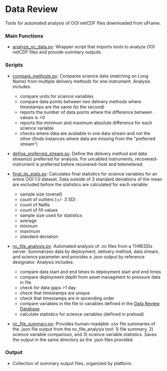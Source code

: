 # Data Review
Tools for automated analysis of OOI netCDF files downloaded from uFrame.

### Main Functions
- [analyze_nc_data.py](https://github.com/data-edu-ooi/data-review-tools/blob/master/data_review/analyze_nc_data.py): Wrapper script that imports tools to analyze OOI netCDF files and provide summary outputs.

### Scripts
- [compare_methods.py](https://github.com/data-edu-ooi/data-review-tools/blob/master/data_review/scripts/compare_methods.py): Compares science data (matching on Long Name) from multiple delivery methods for one instrument. Analysis includes:
	- compare units for science variables
	- compare data points between two delivery methods where timestamps are the same (to the second)
	- reports the number of data points where the difference between values is >0
	- reports the minimum and maximum absolute difference for each science variable
	- checks where data are available in one data stream and not the other (finds instances where data are missing from the "preferred stream")

- [define_preferred_stream.py](https://github.com/data-edu-ooi/data-review-tools/blob/master/data_review/scripts/define_preferred_stream.py): Define the delivery method and data stream(s) preferred for analysis. For uncabled instruments, recovered-instrument is preferred before recovered-host and telemetered.

- [final_ds_stats.py](https://github.com/data-edu-ooi/data-review-tools/blob/master/data_review/scripts/final_ds_stats.py): Calculates final statistics for science variables for an entire OOI 1.0 dataset. Data outside of 3 standard deviations of the mean are excluded before the statistics are calculated for each variable:
	- sample size (overall)
	- count of outliers (+/- 3 SD)
	- count of NaNs
	- count of fill values
	- sample size used for statistics
	- average
	- mininum
	- maximum
	- standard deviation

- [nc_file_analysis.py](https://github.com/data-edu-ooi/data-review-tools/blob/master/data_review/scripts/nc_file_analysis.py): Automated analysis of .nc files from a THREDDs server. Summarizes data by deployment, delivery method, data stream, and science parameter and provides a .json output by reference designator. Analysis includes: 
	- compare data start and end times to deployment start and end times
	- compare deployment depth from asset managment to pressure data in file 
	- check for data gaps >1 day
	- check that timestamps are unique
	- check that timestamps are in ascending order
	- compare variables in the file to variables defined in the [Data Review Database](http://datareview.marine.rutgers.edu/)
	- calculate statistics for science variables (defined in preload)

- [nc_file_summary.py](https://github.com/data-edu-ooi/data-review-tools/blob/master/data_review/scripts/nc_file_summary.py): Provides human-readable .csv file summaries of the .json file output from the nc\_file\_analysis tool: 1) file summary, 2) science variable comparison, and 3) science variable statistics. Saves the output in the same directory as the .json files provided.

### Output
- Collection of summary output files, organized by platform.